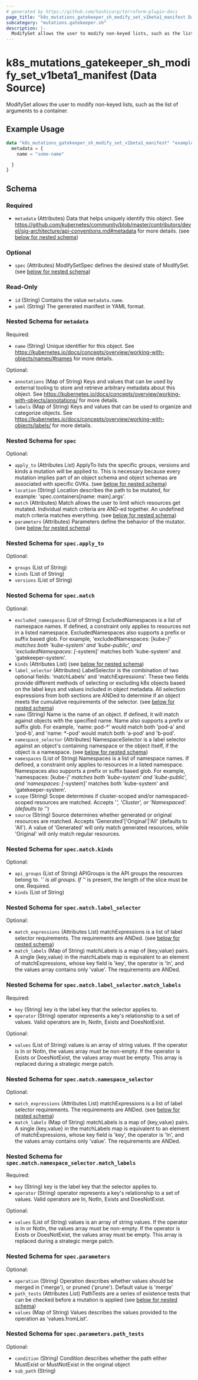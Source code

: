 ```yaml
---
# generated by https://github.com/hashicorp/terraform-plugin-docs
page_title: "k8s_mutations_gatekeeper_sh_modify_set_v1beta1_manifest Data Source - terraform-provider-k8s"
subcategory: "mutations.gatekeeper.sh"
description: |-
  ModifySet allows the user to modify non-keyed lists, such as the list of arguments to a container.
---
```


# k8s_mutations_gatekeeper_sh_modify_set_v1beta1_manifest (Data Source)

ModifySet allows the user to modify non-keyed lists, such as the list of arguments to a container.

## Example Usage

```terraform
data "k8s_mutations_gatekeeper_sh_modify_set_v1beta1_manifest" "example" {
  metadata = {
    name = "some-name"

  }
}
```

<!-- schema generated by tfplugindocs -->
## Schema

### Required

- `metadata` (Attributes) Data that helps uniquely identify this object. See https://github.com/kubernetes/community/blob/master/contributors/devel/sig-architecture/api-conventions.md#metadata for more details. (see [below for nested schema](#nestedatt--metadata))

### Optional

- `spec` (Attributes) ModifySetSpec defines the desired state of ModifySet. (see [below for nested schema](#nestedatt--spec))

### Read-Only

- `id` (String) Contains the value `metadata.name`.
- `yaml` (String) The generated manifest in YAML format.

<a id="nestedatt--metadata"></a>
### Nested Schema for `metadata`

Required:

- `name` (String) Unique identifier for this object. See https://kubernetes.io/docs/concepts/overview/working-with-objects/names/#names for more details.

Optional:

- `annotations` (Map of String) Keys and values that can be used by external tooling to store and retrieve arbitrary metadata about this object. See https://kubernetes.io/docs/concepts/overview/working-with-objects/annotations/ for more details.
- `labels` (Map of String) Keys and values that can be used to organize and categorize objects. See https://kubernetes.io/docs/concepts/overview/working-with-objects/labels/ for more details.


<a id="nestedatt--spec"></a>
### Nested Schema for `spec`

Optional:

- `apply_to` (Attributes List) ApplyTo lists the specific groups, versions and kinds a mutation will be applied to. This is necessary because every mutation implies part of an object schema and object schemas are associated with specific GVKs. (see [below for nested schema](#nestedatt--spec--apply_to))
- `location` (String) Location describes the path to be mutated, for example: 'spec.containers[name: main].args'.
- `match` (Attributes) Match allows the user to limit which resources get mutated. Individual match criteria are AND-ed together. An undefined match criteria matches everything. (see [below for nested schema](#nestedatt--spec--match))
- `parameters` (Attributes) Parameters define the behavior of the mutator. (see [below for nested schema](#nestedatt--spec--parameters))

<a id="nestedatt--spec--apply_to"></a>
### Nested Schema for `spec.apply_to`

Optional:

- `groups` (List of String)
- `kinds` (List of String)
- `versions` (List of String)


<a id="nestedatt--spec--match"></a>
### Nested Schema for `spec.match`

Optional:

- `excluded_namespaces` (List of String) ExcludedNamespaces is a list of namespace names. If defined, a constraint only applies to resources not in a listed namespace. ExcludedNamespaces also supports a prefix or suffix based glob.  For example, 'excludedNamespaces: [kube-*]' matches both 'kube-system' and 'kube-public', and 'excludedNamespaces: [*-system]' matches both 'kube-system' and 'gatekeeper-system'.
- `kinds` (Attributes List) (see [below for nested schema](#nestedatt--spec--match--kinds))
- `label_selector` (Attributes) LabelSelector is the combination of two optional fields: 'matchLabels' and 'matchExpressions'.  These two fields provide different methods of selecting or excluding k8s objects based on the label keys and values included in object metadata.  All selection expressions from both sections are ANDed to determine if an object meets the cumulative requirements of the selector. (see [below for nested schema](#nestedatt--spec--match--label_selector))
- `name` (String) Name is the name of an object.  If defined, it will match against objects with the specified name.  Name also supports a prefix or suffix glob.  For example, 'name: pod-*' would match both 'pod-a' and 'pod-b', and 'name: *-pod' would match both 'a-pod' and 'b-pod'.
- `namespace_selector` (Attributes) NamespaceSelector is a label selector against an object's containing namespace or the object itself, if the object is a namespace. (see [below for nested schema](#nestedatt--spec--match--namespace_selector))
- `namespaces` (List of String) Namespaces is a list of namespace names. If defined, a constraint only applies to resources in a listed namespace.  Namespaces also supports a prefix or suffix based glob.  For example, 'namespaces: [kube-*]' matches both 'kube-system' and 'kube-public', and 'namespaces: [*-system]' matches both 'kube-system' and 'gatekeeper-system'.
- `scope` (String) Scope determines if cluster-scoped and/or namespaced-scoped resources are matched.  Accepts '*', 'Cluster', or 'Namespaced'. (defaults to '*')
- `source` (String) Source determines whether generated or original resources are matched. Accepts 'Generated'|'Original'|'All' (defaults to 'All'). A value of 'Generated' will only match generated resources, while 'Original' will only match regular resources.

<a id="nestedatt--spec--match--kinds"></a>
### Nested Schema for `spec.match.kinds`

Optional:

- `api_groups` (List of String) APIGroups is the API groups the resources belong to. '*' is all groups. If '*' is present, the length of the slice must be one. Required.
- `kinds` (List of String)


<a id="nestedatt--spec--match--label_selector"></a>
### Nested Schema for `spec.match.label_selector`

Optional:

- `match_expressions` (Attributes List) matchExpressions is a list of label selector requirements. The requirements are ANDed. (see [below for nested schema](#nestedatt--spec--match--label_selector--match_expressions))
- `match_labels` (Map of String) matchLabels is a map of {key,value} pairs. A single {key,value} in the matchLabels map is equivalent to an element of matchExpressions, whose key field is 'key', the operator is 'In', and the values array contains only 'value'. The requirements are ANDed.

<a id="nestedatt--spec--match--label_selector--match_expressions"></a>
### Nested Schema for `spec.match.label_selector.match_labels`

Required:

- `key` (String) key is the label key that the selector applies to.
- `operator` (String) operator represents a key's relationship to a set of values. Valid operators are In, NotIn, Exists and DoesNotExist.

Optional:

- `values` (List of String) values is an array of string values. If the operator is In or NotIn, the values array must be non-empty. If the operator is Exists or DoesNotExist, the values array must be empty. This array is replaced during a strategic merge patch.



<a id="nestedatt--spec--match--namespace_selector"></a>
### Nested Schema for `spec.match.namespace_selector`

Optional:

- `match_expressions` (Attributes List) matchExpressions is a list of label selector requirements. The requirements are ANDed. (see [below for nested schema](#nestedatt--spec--match--namespace_selector--match_expressions))
- `match_labels` (Map of String) matchLabels is a map of {key,value} pairs. A single {key,value} in the matchLabels map is equivalent to an element of matchExpressions, whose key field is 'key', the operator is 'In', and the values array contains only 'value'. The requirements are ANDed.

<a id="nestedatt--spec--match--namespace_selector--match_expressions"></a>
### Nested Schema for `spec.match.namespace_selector.match_labels`

Required:

- `key` (String) key is the label key that the selector applies to.
- `operator` (String) operator represents a key's relationship to a set of values. Valid operators are In, NotIn, Exists and DoesNotExist.

Optional:

- `values` (List of String) values is an array of string values. If the operator is In or NotIn, the values array must be non-empty. If the operator is Exists or DoesNotExist, the values array must be empty. This array is replaced during a strategic merge patch.




<a id="nestedatt--spec--parameters"></a>
### Nested Schema for `spec.parameters`

Optional:

- `operation` (String) Operation describes whether values should be merged in ('merge'), or pruned ('prune'). Default value is 'merge'
- `path_tests` (Attributes List) PathTests are a series of existence tests that can be checked before a mutation is applied (see [below for nested schema](#nestedatt--spec--parameters--path_tests))
- `values` (Map of String) Values describes the values provided to the operation as 'values.fromList'.

<a id="nestedatt--spec--parameters--path_tests"></a>
### Nested Schema for `spec.parameters.path_tests`

Optional:

- `condition` (String) Condition describes whether the path either MustExist or MustNotExist in the original object
- `sub_path` (String)
